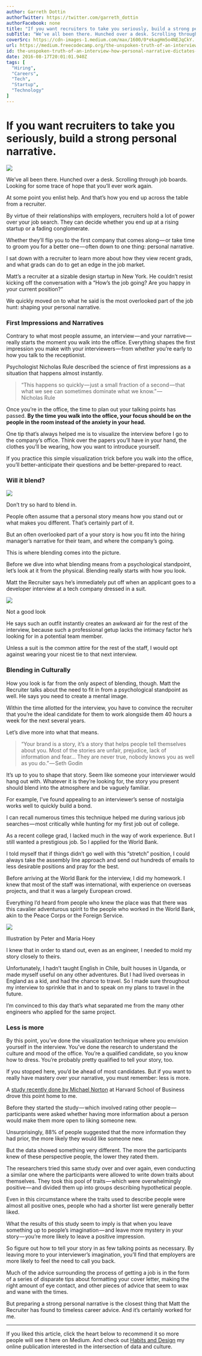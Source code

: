 ```yaml
---
author: Garreth Dottin
authorTwitter: https://twitter.com/garreth_dottin
authorFacebook: none
title: "If you want recruiters to take you seriously, build a strong personal narrative."
subTitle: "We’ve all been there. Hunched over a desk. Scrolling through job boards. Looking for some trace of hope that you’ll ever work again...."
coverSrc: https://cdn-images-1.medium.com/max/1600/0*ekagHm5o4NEJqCkY.
url: https://medium.freecodecamp.org/the-unspoken-truth-of-an-interview-how-personal-narrative-dictates-your-success-a354864d730d
id: the-unspoken-truth-of-an-interview-how-personal-narrative-dictates-your-success-a354864d730d
date: 2016-08-17T20:01:01.940Z
tags: [
  "Hiring",
  "Careers",
  "Tech",
  "Startup",
  "Technology"
]
---
```

# If you want recruiters to take you seriously, build a strong personal narrative.



![](https://cdn-images-1.medium.com/max/1600/0*ekagHm5o4NEJqCkY.)



We’ve all been there. Hunched over a desk. Scrolling through job boards. Looking for some trace of hope that you’ll ever work again.

At some point you enlist help. And that’s how you end up across the table from a recruiter.

By virtue of their relationships with employers, recruiters hold a lot of power over your job search. They can decide whether you end up at a rising startup or a fading conglomerate.

Whether they’ll flip you to the first company that comes along — or take time to groom you for a better one — often down to one thing: personal narrative.

I sat down with a recruiter to learn more about how they view recent grads, and what grads can do to get an edge in the job market.

Matt’s a recruiter at a sizable design startup in New York. He couldn’t resist kicking off the conversation with a “How’s the job going? Are you happy in your current position?”

We quickly moved on to what he said is the most overlooked part of the job hunt: shaping your personal narrative.

### **First Impressions and Narratives**

Contrary to what most people assume, an interview — and your narrative — really starts the moment you walk into the office. Everything shapes the first impression you make with your interviewers — from whether you’re early to how you talk to the receptionist.

Psychologist Nicholas Rule described the science of first impressions as a situation that happens almost instantly.

> “This happens so quickly — just a small fraction of a second — that what we see can sometimes dominate what we know.” — Nicholas Rule

Once you’re in the office, the time to plan out your talking points has passed. **By the time you walk into the office, your focus should be on the people in the room instead of the anxiety in your head.**

One tip that’s always helped me is to visualize the interview before I go to the company’s office. Think over the papers you’ll have in your hand, the clothes you’ll be wearing, how you want to introduce yourself.

If you practice this simple visualization trick before you walk into the office, you’ll better-anticipate their questions and be better-prepared to react.

### Will it blend?



![](https://cdn-images-1.medium.com/max/1600/0*DWq7M53hIZ8FPbi4.)

Don’t try so hard to blend in.



People often assume that a personal story means how you stand out or what makes you different. That’s certainly part of it.

But an often overlooked part of a your story is how you fit into the hiring manager’s narrative for their team, and where the company’s going.

This is where blending comes into the picture.

Before we dive into what blending means from a psychological standpoint, let’s look at it from the physical. Blending really starts with how you look.

Matt the Recruiter says he’s immediately put off when an applicant goes to a developer interview at a tech company dressed in a suit.



![](https://cdn-images-1.medium.com/max/1600/0*drYxxuBUbpALNiRR.)

Not a good look



He says such an outfit instantly creates an awkward air for the rest of the interview, because such a professional getup lacks the intimacy factor he’s looking for in a potential team member.

Unless a suit is the common attire for the rest of the staff, I would opt against wearing your nicest tie to that next interview.

### Blending in Culturally

How you look is far from the only aspect of blending, though. Matt the Recruiter talks about the need to fit in from a psychological standpoint as well. He says you need to create a mental image.

Within the time allotted for the interview, you have to convince the recruiter that you’re the ideal candidate for them to work alongside them 40 hours a week for the next several years.

Let’s dive more into what that means.

> “Your brand is a story, it’s a story that helps people tell themselves about you. Most of the stories are unfair, prejudice, lack of information and fear… They are never true, nobody knows you as well as you do.” — Seth Godin

It’s up to you to shape that story. Seem like someone your interviewer would hang out with. Whatever it is they’re looking for, the story you present should blend into the atmosphere and be vaguely familiar.

For example, I’ve found appealing to an interviewer’s sense of nostalgia works well to quickly build a bond.

I can recall numerous times this technique helped me during various job searches — most critically while hunting for my first job out of college.

As a recent college grad, I lacked much in the way of work experience. But I still wanted a prestigious job. So I applied for the World Bank.

I told myself that if things didn’t go well with this “stretch” position, I could always take the assembly line approach and send out hundreds of emails to less desirable positions and pray for the best.

Before arriving at the World Bank for the interview, I did my homework. I knew that most of the staff was international, with experience on overseas projects, and that it was a largely European crowd.

Everything I’d heard from people who knew the place was that there was this cavalier adventurous spirit to the people who worked in the World Bank, akin to the Peace Corps or the Foreign Service.



![](https://cdn-images-1.medium.com/max/1600/0*ufoxVTArOHtn30R-.)

Illustration by Peter and Maria Hoey



I knew that in order to stand out, even as an engineer, I needed to mold my story closely to theirs.

Unfortunately, I hadn’t taught English in Chile, built houses in Uganda, or made myself useful on any other adventures. But I had lived overseas in England as a kid, and had the chance to travel. So I made sure throughout my interview to sprinkle that in and to speak on my plans to travel in the future.

I’m convinced to this day that’s what separated me from the many other engineers who applied for the same project.

### Less is more

By this point, you’ve done the visualization technique where you envision yourself in the interview. You’ve done the research to understand the culture and mood of the office. You’re a qualified candidate, so you know how to dress. You’re probably pretty qualified to tell your story, too.

If you stopped here, you’d be ahead of most candidates. But if you want to really have mastery over your narrative, you must remember: less is more.

A [study recently done by Michael Norton](http://www.spring.org.uk/2008/05/why-familiarity-really-does-breed.php) at Harvard School of Business drove this point home to me.

Before they started the study — which involved rating other people — participants were asked whether having more information about a person would make them more open to liking someone new.

Unsurprisingly, 88% of people suggested that the more information they had prior, the more likely they would like someone new.

But the data showed something very different. The more the participants knew of these perspective people, the lower they rated them.

The researchers tried this same study over and over again, even conducting a similar one where the participants were allowed to write down traits about themselves. They took this pool of traits — which were overwhelmingly positive — and divided them up into groups describing hypothetical people.

Even in this circumstance where the traits used to describe people were almost all positive ones, people who had a shorter list were generally better liked.

What the results of this study seem to imply is that when you leave something up to people’s imagination — and leave more mystery in your story — you’re more likely to leave a positive impression.

So figure out how to tell your story in as few talking points as necessary. By leaving more to your interviewer’s imagination, you’ll find that employers are more likely to feel the need to call you back.

Much of the advice surrounding the process of getting a job is in the form of a series of disparate tips about formatting your cover letter, making the right amount of eye contact, and other pieces of advice that seem to wax and wane with the times.

But preparing a strong personal narrative is the closest thing that Matt the Recruiter has found to timeless career advice. And it’s certainly worked for me.











* * *







If you liked this article, click the heart below to recommend it so more people will see it here on Medium. And check out [Habits and Design](http://habitsanddesign.com) my online publication interested in the intersection of data and culture.








